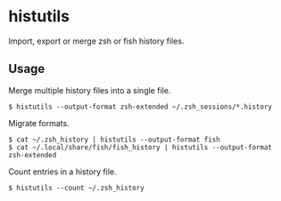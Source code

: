 # histutils

Import, export or merge zsh or fish history files.

## Usage

Merge multiple history files into a single file.

```
$ histutils --output-format zsh-extended ~/.zsh_sessions/*.history
```

Migrate formats.

```
$ cat ~/.zsh_history | histutils --output-format fish
$ cat ~/.local/share/fish/fish_history | histutils --output-format zsh-extended
```

Count entries in a history file.

```
$ histutils --count ~/.zsh_history
```
